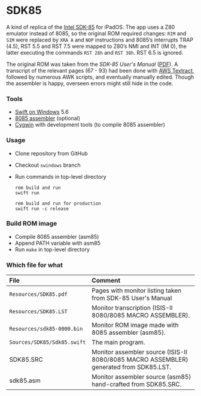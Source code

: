 # SDK85

A kind of replica of the [Intel SDK-85](https://en.wikipedia.org/wiki/Intel_System_Development_Kit#SDK-85) for iPadOS. The app uses a Z80 emulator instead of 8085, so the original ROM required changes: `RIM` and `SIM` were replaced by `XRA A` and `NOP` instructions and 8085’s interrupts TRAP (4.5), RST 5.5 and RST 7.5 were mapped to Z80’s NMI and INT (IM 0), the latter executing the commands `RST 28h` and `RST 38h`. RST 6.5 is ignored.

The original ROM was taken from the *SDK-85 User's Manual* ([PDF](http://retro.hansotten.nl/uploads/sdk85/9800451B.pdf)). A transcript of the relevant pages (67 - 93) had been done with [AWS Textract](https://aws.amazon.com/textract/), followed by numerous AWK scripts, and eventually manually edited. Though the assembler is happy, overseen errors might still hide in the code.

### Tools
- [Swift on Windows](https://www.swift.org/blog/swift-on-windows/) 5.6
- [8085 assembler](https://github.com/TomNisbet/asm85) (optional)
- [Cygwin](https://www.cygwin.com/) with development tools (to compile 8085 assembler)

### Usage
- Clone repository from GitHub
- Checkout `swindows` branch
- Run commands in top-level directory

  ```
  rem build and run
  swift run

  rem build and run for production
  swift run -c release
  ```

### Build ROM image
- Compile 8085 assembler (asm85)
- Append PATH variable with asm85
- Run `make` in top-level directory

### Which file for what
|File|Comment|
|:---|:------|
|`Resources/SDK85.pdf`|Pages with monitor listing taken from SDK-85 User's Manual|
|`Resources/SDK85.LST`|Monitor transcription (ISIS-II 8080/8085 MACRO ASSEMBLER).|
|`Resources/sdk85-0000.bin`|Monitor ROM image made with 8085 assembler (asm85).|
|`Sources/SDK85/Sdk85.swift`|The main  program.|
|SDK85.SRC|Monitor assembler source (ISIS-II 8080/8085 MACRO ASSEMBLER) generated from SDK85.LST.|
|sdk85.asm|Monitor assembler source (asm85) hand-crafted from SDK85.SRC.|
